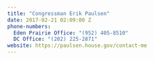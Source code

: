 ```yaml
---
title: "​Congressman Erik Paulsen"
date: 2017-02-21 02:09:00 Z
phone-numbers:
  Eden Prairie Office: "(952) 405-8510"
  DC Office: "(202) 225-2871"
website: https://paulsen.house.gov/contact-me
---
```

